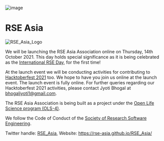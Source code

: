 ![image](https://user-images.githubusercontent.com/28556616/128458681-c11bdd5d-0144-4622-8417-8252449de92f.png)

# RSE Asia

![RSE_Asia_Logo](https://user-images.githubusercontent.com/28556616/136658774-7afe5363-6400-4f85-8b07-06dc06f0a6ef.png)

We will be launching the RSE Asia Association online on Thursday, 14th October 2021. This day holds special significance as it is being celebrated as the [International RSE Day](https://researchsoftware.org/council/intl-rse-day.html), for the first time!

At the launch event we will be conducting activities for contributing to [Hacktoberfest 2021](https://hacktoberfest.digitalocean.com/) too. We hope to have you join us online at the launch event. The launch event is fully online. For further queries regarding our Hacktoberfest 2021 activities, please contact Jyoti Bhogal at bhogaljyoti1@gmail.com.

The RSE Asia Association is being built as a project under the [Open Life Science program (OLS-4)](https://openlifesci.org/ols-4/projects-participants/#). 

We follow the Code of Conduct of the [Society of Research Software Engineering](https://society-rse.org/).

Twitter handle: [RSE_Asia](https://twitter.com/RSE_Asia/), Website: https://rse-asia.github.io/RSE_Asia/



